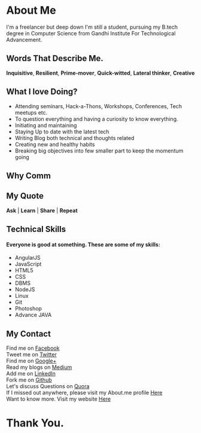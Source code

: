 # About Me<br>
I'm a freelancer but deep down I'm still a student, pursuing my B.tech degree in Computer Science from Gandhi Institute For Technological Advancement.
## Words That Describe Me.
 **Inquisitive**, **Resilient**, **Prime-mover**, **Quick-witted**, **Lateral thinker**, **Creative**
## What I love Doing?
* Attending seminars, Hack-a-Thons, Workshops, Conferences, Tech meetups etc.
* To question everything and having a curiosity to know everything.
* Initiating and maintaining
* Staying Up to date with the latest tech
* Writing Blog both technical and thoughts related
* Creating new and healthy habits
* Breaking big objectives into few smaller  part to keep the momentum going
## Why Comm
## My Quote
**Ask** | **Learn** | **Share** | **Repeat**
## Technical Skills
#### Everyone is good at something. These are some of my skills:
* AngularJS
* JavaScript
* HTML5
* CSS
* DBMS
* NodeJS
* Linux
* Git
* Photoshop
* Advance JAVA
## My Contact
Find me on [Facebook](https://www.facebook.com/SouravInsights)<br>
Tweet me on [Twitter](https://twitter.com/SouravInsights)<br>
Find me on [Google+](https://aboutme.google.com/?referer=gplus)<br>
Read my blogs on [Medium](https://medium.com/@sourav_kumar_nanda/)<br>
Add me on [LinkedIn](https://www.linkedin.com/in/souravinsights/)<br>
Fork me on [Github](https://github.com/SouravInsights)<br>
Let's discuss Questions on [Quora](https://www.quora.com/profile/Sourav-Nanda-18)<br>
If I missed out anywhere, please visit my About.me profile [Here](https://about.me/sourav_nanda)<br>
Want to know more. Visit my website [Here](https://souravinsights.netlify.com/)<br>
# Thank You.<br>





